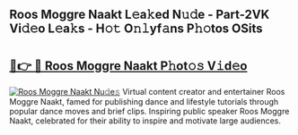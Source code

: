 ## Roos Moggre Naakt L𝚎a𝚔ed N𝚞𝚍e - Part-2VK Vi𝚍𝚎o L𝚎a𝚔s - H𝚘𝚝 O𝚗𝚕yf𝚊ns P𝚑𝚘tos OSits

# <h2><a href="http://kfdocl.oniu.top/?m=Roos+Moggre+Naakt">🔗👉 🔴 Roos Moggre Naakt P𝚑ot𝚘𝚜 V𝚒d𝚎o</a></h2>

[![Roos Moggre Naakt Nu𝚍e𝚜](https://i.imgur.com/0qMVB7G.gif)](http://kfdocl.oniu.top/?m=Roos+Moggre+Naakt)
Virtual content creator and entertainer Roos Moggre Naakt, famed for publishing dance and lifestyle tutorials through popular dance moves and brief clips. Inspiring public speaker Roos Moggre Naakt, celebrated for their ability to inspire and motivate large audiences.  
